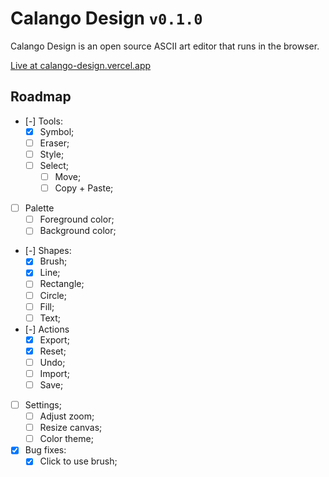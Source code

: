 # Calango Design `v0.1.0`

Calango Design is an open source ASCII art editor that runs in the browser.

[Live at calango-design.vercel.app](calango-design.vercel.app)

## Roadmap

- [-] Tools:
  - [x] Symbol;
  - [ ] Eraser;
  - [ ] Style;
  - [ ] Select;
    - [ ] Move;
    - [ ] Copy + Paste;
- [ ] Palette
  - [ ] Foreground color;
  - [ ] Background color;
- [-] Shapes:
  - [x] Brush;
  - [x] Line;
  - [ ] Rectangle;
  - [ ] Circle;
  - [ ] Fill;
  - [ ] Text;
- [-] Actions
  - [x] Export;
  - [x] Reset;
  - [ ] Undo;
  - [ ] Import;
  - [ ] Save;
- [ ] Settings;
  - [ ] Adjust zoom;
  - [ ] Resize canvas;
  - [ ] Color theme;
- [x] Bug fixes:
  - [x] Click to use brush;

